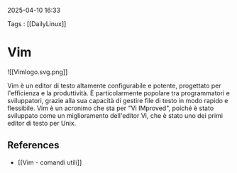 2025-04-10 16:33

Tags : [[DailyLinux]]

# Vim

![[Vimlogo.svg.png]]

Vim è un editor di testo altamente configurabile e potente, progettato per l'efficienza e la produttività. È particolarmente popolare tra programmatori e sviluppatori, grazie alla sua capacità di gestire file di testo in modo rapido e flessibile. Vim è un acronimo che sta per "Vi IMproved", poiché è stato sviluppato come un miglioramento dell'editor Vi, che è stato uno dei primi editor di testo per Unix.

## References

- [[Vim - comandi utili]]